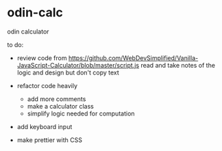 # odin-calc

odin calculator

to do:

- review code from https://github.com/WebDevSimplified/Vanilla-JavaScript-Calculator/blob/master/script.js read and take notes of the logic and design but don't copy text

- refactor code heavily
  - add more comments
  - make a calculator class
  - simplify logic needed for computation
- add keyboard input
- make prettier with CSS
